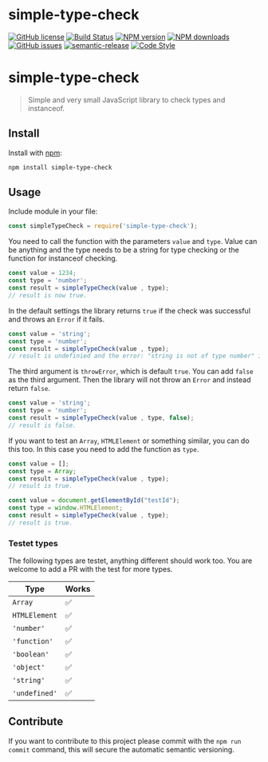 # simple-type-check

[![GitHub license](https://img.shields.io/github/license/RaphaelHaettich/simple-type-check.svg)](https://github.com/RaphaelHaettich/simple-type-check/blob/master/LICENSE)
[![Build Status](https://travis-ci.org/RaphaelHaettich/simple-type-check.svg?branch=master)](https://travis-ci.org/RaphaelHaettich/simple-type-check)
[![NPM version](https://img.shields.io/npm/v/simple-type-check.svg?style=flat)](https://www.npmjs.com/package/simple-type-check)
[![NPM downloads](https://img.shields.io/npm/dt/simple-type-check.svg?style=flat)](https://www.npmjs.com/package/simple-type-check)
[![GitHub issues](https://img.shields.io/github/issues/RaphaelHaettich/simple-type-check.svg)](https://github.com/RaphaelHaettich/simple-type-check/issues)
[![semantic-release](https://img.shields.io/badge/%20%20%F0%9F%93%A6%F0%9F%9A%80-semantic--release-e10079.svg)](https://github.com/semantic-release/semantic-release)
[![Code Style](https://badgen.net/badge/code%20style/Airbnb/ff5a5f?icon=airbnb)](https://github.com/airbnb/javascript)


# simple-type-check
> Simple and very small JavaScript library to check types and instanceof. 
  
## Install
Install with [npm](https://www.npmjs.com/):

```sh
npm install simple-type-check
```

## Usage
Include module in your file:
```js
const simpleTypeCheck = require('simple-type-check');
```
You need to call the function with the parameters ```value``` and ```type```. Value can be anything and the type needs to be a string for type checking or the function for instanceof checking.
```js
const value = 1234;
const type = 'number';
const result = simpleTypeCheck(value , type);
// result is now true.
```
In the default settings the library returns ```true``` if the check was successful and throws an ```Error``` if it fails.

```js
const value = 'string';
const type = 'number';
const result = simpleTypeCheck(value , type);
// result is undefinied and the error: "string is not of type number" is thrown.
```
The third argument is ```throwError```, which is default ```true```.  You can add ```false``` as the third argument. Then the library will not throw an ```Error``` and instead return ```false```.

```js
const value = 'string';
const type = 'number';
const result = simpleTypeCheck(value , type, false);
// result is false.
```
If you want to test an ```Array```, ```HTMLElement``` or something similar, you can do this too. In this case you need to add the function as ```type```.

```js
const value = [];
const type = Array;
const result = simpleTypeCheck(value , type);
// result is true.
```
```js
const value = document.getElementById("testId");
const type = window.HTMLElement;
const result = simpleTypeCheck(value , type);
// result is true.
```
### Testet types
The following types are testet, anything different should work too. You are welcome to add a PR with the test for more types.

| Type | Works |
|--|--|
| ```Array``` | ✅ |
| ```HTMLElement``` | ✅ |
| ```'number'``` | ✅ |
| ```'function'``` | ✅ |
| ```'boolean'``` | ✅ |
| ```'object'``` | ✅ |
| ```'string'``` | ✅ |
| ```'undefined'``` | ✅ |

## Contribute
If you want to contribute to this project please commit with the `npm run commit` command, this will secure the automatic semantic versioning. 

